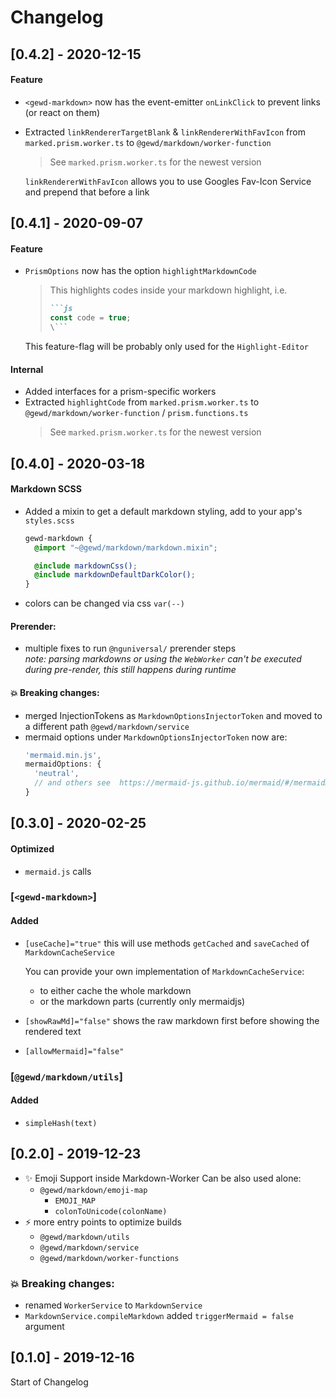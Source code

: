 # Changelog

## [0.4.2] - 2020-12-15

#### Feature
- `<gewd-markdown>` now has the event-emitter `onLinkClick` to prevent links (or react on them)
- Extracted `linkRendererTargetBlank` & `linkRendererWithFavIcon` from `marked.prism.worker.ts` to `@gewd/markdown/worker-function`
  > See `marked.prism.worker.ts` for the newest version
  
  `linkRendererWithFavIcon` allows you to use Googles Fav-Icon Service and prepend that before a link 

## [0.4.1] - 2020-09-07

#### Feature
- `PrismOptions` now has the option `highlightMarkdownCode`
  > This highlights codes inside your markdown highlight, i.e. 
  > ```markdown
  > ```js
  > const code = true;
  > \```
  > ```
  
  This feature-flag will be probably only used for the `Highlight-Editor`

#### Internal

- Added interfaces for a prism-specific workers
- Extracted `highlightCode` from `marked.prism.worker.ts` to `@gewd/markdown/worker-function` / `prism.functions.ts`
  > See `marked.prism.worker.ts` for the newest version



## [0.4.0] - 2020-03-18

#### Markdown SCSS
- Added a mixin to get a default markdown styling, add to your app's `styles.scss`
  ```scss 
  gewd-markdown {
    @import "~@gewd/markdown/markdown.mixin";
  
    @include markdownCss();
    @include markdownDefaultDarkColor();
  }
  ```
- colors can be changed via css `var(--)`

#### Prerender: 
- multiple fixes to run `@nguniversal/` prerender steps
  <br>*note: parsing markdowns or using the `WebWorker` can't be executed during pre-render, this still happens during runtime*

#### :boom: Breaking changes:
- merged InjectionTokens as `MarkdownOptionsInjectorToken` and moved to a different path `@gewd/markdown/service`
- mermaid options under `MarkdownOptionsInjectorToken` now are:
  ```ts
  'mermaid.min.js',
  mermaidOptions: {
    'neutral',
    // and others see  https://mermaid-js.github.io/mermaid/#/mermaidAPI?id=mermaidapi-configuration-defaults
  }
  ```

## [0.3.0] - 2020-02-25

#### Optimized
- `mermaid.js` calls

### [`<gewd-markdown>`]

#### Added
- `[useCache]="true"` this will use methods `getCached` and `saveCached` of `MarkdownCacheService` 
  
  You can provide your own implementation of `MarkdownCacheService`:
    - to either cache the whole markdown
    - or the markdown parts (currently only mermaidjs)
- `[showRawMd]="false"` shows the raw markdown first before showing the rendered text
- `[allowMermaid]="false"`

### [`@gewd/markdown/utils`]

#### Added
- `simpleHash(text)`

## [0.2.0] - 2019-12-23

- :sparkles: Emoji Support inside Markdown-Worker
  Can be also used alone: 
  - `@gewd/markdown/emoji-map` 
     - `EMOJI_MAP`
     - `colonToUnicode(colonName)`
- :zap: more entry points to optimize builds
  - `@gewd/markdown/utils`
  - `@gewd/markdown/service`
  - `@gewd/markdown/worker-functions`
  
### :boom: Breaking changes:
- renamed `WorkerService` to `MarkdownService`
- `MarkdownService.compileMarkdown` added `triggerMermaid = false` argument


## [0.1.0] - 2019-12-16

Start of Changelog
